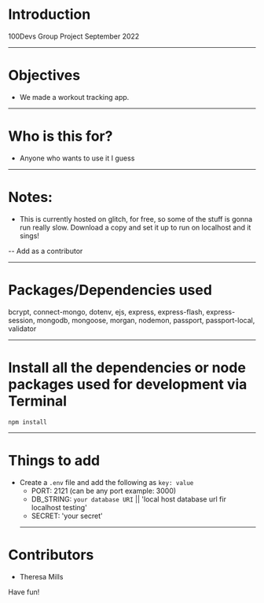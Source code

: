 # Introduction

100Devs Group Project September 2022

---

# Objectives

- We made a workout tracking app.

---

# Who is this for?

- Anyone who wants to use it I guess

---

# Notes:

- This is currently hosted on glitch, for free, so some of the stuff is gonna run really slow. Download a copy and set it up to run on localhost and it sings!

-- Add as a contributor 

---

# Packages/Dependencies used

bcrypt, connect-mongo, dotenv, ejs, express, express-flash, express-session, mongodb, mongoose, morgan, nodemon, passport, passport-local, validator

---

# Install all the dependencies or node packages used for development via Terminal

`npm install`

---

# Things to add

- Create a `.env` file and add the following as `key: value`
  - PORT: 2121 (can be any port example: 3000)
  - DB_STRING: `your database URI` || 'local host database url fir localhost testing'
  - SECRET: 'your secret'
  ***

# Contributors

- Theresa Mills

Have fun!
